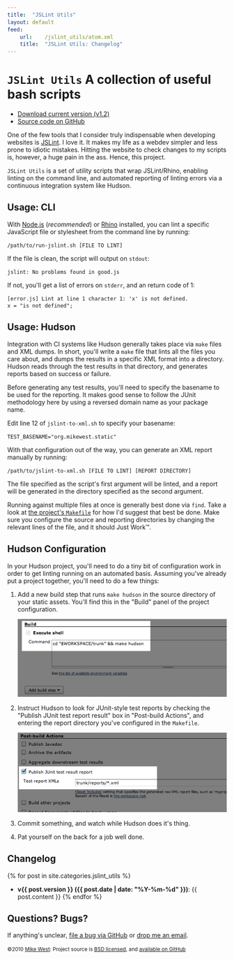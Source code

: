 ```yaml
---
title:  "JSLint Utils"
layout: default
feed:   
    url:    /jslint_utils/atom.xml
    title:  "JSLint Utils: Changelog"
---
```

`JSLint Utils` A collection of useful bash scripts
==================================================

<ul class="actions">
  <li><a href="http://github.com/mikewest/jslint-utils/tarball/v1.2" class="cta">Download current version (v1.2)</a></li> 
  <li><a href="http://github.com/mikewest/jslint-utils" class="cta">Source code on GitHub</a></li> 
</ul>

One of the few tools that I consider truly indispensable when developing
websites is [JSLint][].  I love it.  It makes my life as a webdev simpler
and less prone to idiotic mistakes.  Hitting the website to check changes
to my scripts is, however, a huge pain in the ass.  Hence, this project.

`JSLint Utils` is a set of utility scripts that wrap JSLint/Rhino, 
enabling linting on the command line, and automated reporting of
linting errors via a continuous integration system like Hudson.

Usage: CLI
----------

With [Node.js][node] (_recommended_) or [Rhino][rhino] installed, you can
lint a specific JavaScript file or stylesheet from the command line by running:

    /path/to/run-jslint.sh [FILE TO LINT]

If the file is clean, the script will output on `stdout`:

    jslint: No problems found in good.js

If not, you'll get a list of errors on `stderr`, and an return code
of 1:

    [error.js] Lint at line 1 character 1: 'x' is not defined.
    x = "is not defined";

Usage: Hudson
-------------

Integration with CI systems like Hudson generally takes place via `make`
files and XML dumps.  In short, you'll write a `make` file that lints
all the files you care about, and dumps the results in a specific XML 
format into a directory.  Hudson reads through the test results in that
directory, and generates reports based on success or failure.

Before generating any test results, you'll need to specify the basename
to be used for the reporting.  It makes good sense to follow the JUnit 
methodology here by using a reversed domain name as your package name.

Edit line 12 of `jslint-to-xml.sh` to specify your basename:

    TEST_BASENAME="org.mikewest.static"

With that configuration out of the way, you can generate an XML report
manually by running:

    /path/to/jslint-to-xml.sh [FILE TO LINT] [REPORT DIRECTORY]

The file specified as the script's first argument will be linted, and a
report will be generated in the directory specified as the second argument.

Running against multiple files at once is generally best done via `find`.
Take a look at [the project's `Makefile`][make] for how I'd suggest that
best be done.  Make sure you configure the source and reporting directories
by changing the relevant lines of the file, and it should Just Work™.

Hudson Configuration
--------------------

In your Hudson project, you'll need to do a tiny bit of configuration work
in order to get linting running on an automated basis.  Assuming you've
already put a project together, you'll need to do a few things:

1.  Add a new build step that runs `make hudson` in the source directory
    of your static assets.  You'll find this in the "Build" panel of the
    project configuration.

    <img src="/jslint_utils/hudson-build.png" width="561" alt="Screenshot of the build panel in Hudson config" class="screenshot">

2.  Instruct Hudson to look for JUnit-style test reports by checking the
    "Publish JUnit test report result" box in "Post-build Actions", and 
    entering the report directory you've configured in the `Makefile`.

    <img src="/jslint_utils/hudson-xmlpath.png" width="561" alt="Screenshot of the post-build panel in Hudson config" class="screenshot">

3.  Commit something, and watch while Hudson does it's thing.

4.  Pat yourself on the back for a job well done.

Changelog
---------

{% for post in site.categories.jslint_utils %}
*   **v{{ post.version }} ({{ post.date | date: "%Y-%m-%d" }})**: {{ post.content }}
{% endfor %}

Questions?  Bugs?
-----------------

If anything's unclear, [file a bug via GitHub][issues] or [drop me an email][email].

<small class="license">&copy;2010 <a href="http://mikewest.org/">Mike West</a>: Project source is <a href="http://github.com/mikewest/jslint-utils/blob/master/LICENSE.markdown" rel="license">BSD licensed</a>, and <a href="http://github.com/mikewest/jslint-utils">available on GitHub</a></small>

[JSLint]: http://jslint.com/
[make]:   http://github.com/mikewest/jslint-utils/blob/master/Makefile
[issues]: http://github.com/mikewest/jslint-utils/issues
[node]:   http://nodejs.org/#download
[rhino]:  http://www.mozilla.org/rhino/download.html
[email]:  mailto:mike@mikewest.org
